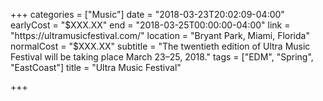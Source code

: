 +++
categories = ["Music"]
date = "2018-03-23T20:02:09-04:00"
earlyCost = "$XXX.XX"
end = "2018-03-25T00:00:00-04:00"
link = "https://ultramusicfestival.com/"
location = "Bryant Park, Miami, Florida"
normalCost = "$XXX.XX"
subtitle = "The twentieth edition of Ultra Music Festival will be taking place March 23–25, 2018."
tags = ["EDM", "Spring", "EastCoast"]
title = "Ultra Music Festival"

+++

<!--more-->